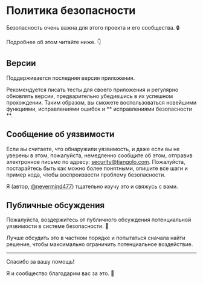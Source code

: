 # Политика безопасности

Безопасность очень важна для этого проекта и его сообщества. 🔒

Подробнее об этом читайте ниже. 👇

## Версии

Поддерживается последняя версия приложения.

Рекомендуется писать тесты для своего приложения и регулярно обновлять версии, предварительно убедившись в их успешном прохождении. Таким образом, вы сможете воспользоваться новейшими функциями, исправлениями ошибок и ** исправлениями безопасности **.

## Сообщение об уязвимости

Если вы считаете, что обнаружили уязвимость, и даже если вы не уверены в этом, пожалуйста, немедленно сообщите об этом, отправив электронное письмо по адресу: security@tiangolo.com. Пожалуйста, постарайтесь быть как можно более понятными, опишите все шаги и пример кода, чтобы воспроизвести проблему безопасности.

Я (автор, [@nevermind477](https://t.me/nevermind477)) тщательно изучу это и свяжусь с вами.

## Публичные обсуждения

Пожалуйста, воздержитесь от публичного обсуждения потенциальной уязвимости в системе безопасности. 🙊

Лучше обсудить это в частном порядке и попытаться сначала найти решение, чтобы максимально ограничить потенциальное воздействие.

---

Спасибо за вашу помощь!

Я и сообщество благодарим вас за это. 🙇
